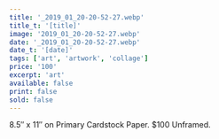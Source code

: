 ```yaml
---
title: '_2019_01_20-20-52-27.webp'
title_t: '[title]'
image: '2019_01_20-20-52-27.webp'
date: '_2019_01_20-20-52-27.webp'
date_t: '[date]'
tags: ['art', 'artwork', 'collage']
price: '100'
excerpt: 'art'
available: false
print: false
sold: false
---
```



8.5″ x 11″ on Primary Cardstock Paper.
$100 Unframed.
